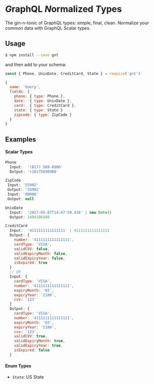 # *G*raphQL *N*ormalized *T*ypes
The gin-n-tonic of GraphQL types: simple, final, clean. Normalize your common data with GraphQL Scalar types.

## Usage
```bash
$ npm install --save gnt
```

and then add to your schema:

```javascript
const { Phone, UnixDate, CreditCard, State } = require('gnt')

{
  name: 'Query',
  fields: {
    phone: { type: Phone },
    date:  { type: UnixDate },
    card:  { type: CreditCard },
    state: { type: State }
    zipcode: { type: ZipCode }
  }  
}
```

## Examples

#### Scalar Types
```javascript
Phone
  Input:  '(817) 569-8900'
  Output: '+18175698900'

ZipCode
 Input: '55902'
 Output: '55902'
 Input: '00000'
 Output: null

UnixDate
  Input:  '2017-05-07T14:47:59.438' | new Date()
  Output: 1494186489

CreditCard
  Input:  '4111111111111111' | 4111111111111111
  Output: {
    number: '4111111111111111',
    cardType: 'VISA',
    validCVV: false,
    validExpiryMonth: false,
    validExpiryYear: false,
    isExpired: true
  }
  // OR
  Input: {
    cardType: 'VISA',
    number: '4111111111111111',
    expiryMonth: '03',
    expiryYear: '2100',
    cvv: '123'
  }
  Output: {
    cardType: 'VISA',
    number: '4111111111111111',
    expiryMonth: '03',
    expiryYear: '2100',
    cvv: '123',
    validCVV: true,
    validExpiryMonth: true,
    validExpiryYear: true,
    isExpired: false
  }
```
#### Enum Types
- `State`: US State
